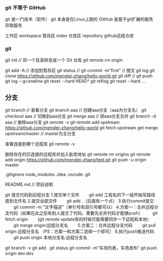 ### git 不等于 GitHub
git 是一门技术（软件）
git 本身是在Linux上跑的
GitHub 是基于git扩展的服务 存取服务

工作区 workspace
暂存区 index
仓库区 repository
github远程仓库  

### git
git init   // 将一个目录转变成一个 Git 仓库
git remote rm origin

git add -A   // 添加到暂存区
git status   // 
git commit -m"first"   // 提交
git log
git clone https://github.com/menglei-zhang/hello-world.git
git diff   // 
git push
git log --g=oneline
git reset --hard HEAD^
git reflog
git reset --hard ...
## 分支
git branch    // 查看分支
git branch aaa    // 创建aaa分支（aaa为分支名）
git checkout aaa  // 切换到aaa分支
git merge aaa     // 把aaa分支合并
git branch -d aaa   // 删除aaa分支
git remote -v
git remote add upstream https://github.com/menglei-zhang/hello-world
git fetch upstream
get merge upstream/master    // master为主分支

查看连接到哪个远程库
git remote -v

删除存在的已连接的远程库并加入新库地址
git remote rm origins
git remote add origin https://github.com/menglei-zhang/test.git
git push -u origin master


.gitignore
node_modules
.idea
.vscode
.git


README.md
// 项目说明

git 提交代码到远程分支
1.提交单个文件
　　git add  工程名的下一级开始写路径直到文件名
2.提交全部文件
　　git add .（后面有一个点）
3.执行commit提交
　　git commit -m "文字描述"（单引号和双引号都可以）
4.方案一：合并远程分支代码（如果在此之前有别人提交了代码，需要先合并代码才能够push）
　　git fetch origin 
　　(git remote update有的时候可能需要同步一下远程和本地）
　　git merge origin/远程分支名　　
5.方案二：合并远程分支代码
　　git pull origin 远程分支名
（PS：方案一和方案二选择一个即可）
6.执行push推送代码
　　git push origin 本地分支名:远程分支名

git branch -v
git add .
git status
git commit -m"车场列表，车场发布"
git push origin dev:dev